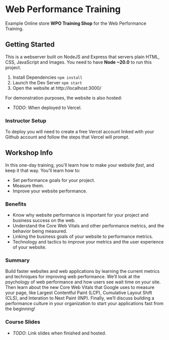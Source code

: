 # Web Performance Training

Example Online store **WPO Training Shop** for the Web Performance Training.

## Getting Started

This is a webserver built on NodeJS and Express that servers plain HTML, CSS, JavaScript and Images. You need to have **Node ~20.0** to run this project.

1. Install Dependencies `npm install`
2. Launch the Dev Server `npm start`
3. Open the website at http://localhost:3000/

For demonstration purposes, the website is also hosted:

- _TODO_: When deployed to Vercel.

### Instructor Setup

To deploy you will need to create a free Vercel account linked with your Github account and follow the steps that Vercel will prompt.

## Workshop Info

In this one-day training, you'll learn how to make your website _fast_, and keep it that way. You'll learn how to:

- Set performance goals for your project.
- Measure them.
- Improve your website performance.



### Benefits

- Know why website performance is important for your project and business success on the web.
- Understand the Core Web Vitals and other performance metrics, and the behavior being measured.
- Linking the business goals of your website to performance metrics.
- Technology and tactics to improve your metrics and the user experience of your website.

### Summary

Build faster websites and web applications by learning the current metrics and techniques for improving web performance. We’ll look at the psychology of web performance and how users see wait time on your site. Then learn about the new Core Web Vitals that Google uses to measure your page, like Largest Contentful Paint (LCP), Cumulative Layout Shift (CLS), and Interation to Next Paint (INP). Finally, we’ll discuss building a performance culture in your organization to start your applications fast from the beginning!

### Course Slides

- _TODO_: Link slides when finished and hosted.
